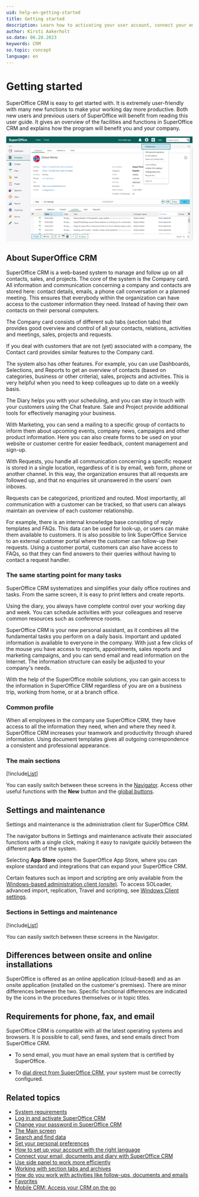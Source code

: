 ```yaml
---
uid: help-en-getting-started
title: Getting started
description: Learn how to activating your user account, connect your email and documents, and set your personal preferences.
author: Kirsti Aakerholt
so.date: 06.28.2023
keywords: CRM
so.topic: concept
language: en
---
```


# Getting started

SuperOffice CRM is easy to get started with. It is extremely user-friendly with many new functions to make your working day more productive. Both new users and previous users of SuperOffice will benefit from reading this user guide. It gives an overview of the facilities and functions in SuperOffice CRM and explains how the program will benefit you and your company.

![Go to your personal setting and choose the setting you want to change -screenshot][img1]

## About SuperOffice CRM

SuperOffice CRM is a web-based system to manage and follow up on all contacts, sales, and projects. The core of the system is the Company card. All information and communication concerning a company and contacts are stored here: contact details, emails, a phone call conversation or a planned meeting. This ensures that everybody within the organization can have access to the customer information they need. Instead of having their own contacts on their personal computers.

The Company card consists of different sub tabs (section tabs) that provides good overview and control of all your contacts, relations, activities and meetings, sales, projects and requests.

If you deal with customers that are not (yet) associated with a company, the Contact card provides similar features to the Company card.

The system also has other features. For example, you can use Dashboards, Selections, and Reports to get an overview of contacts (based on categories, business or other criteria), sales, projects and activities. This is very helpful when you need to keep colleagues up to date on a weekly basis.

The Diary helps you with your scheduling, and you can stay in touch with your customers using the Chat feature. Sale and Project provide additional tools for effectively managing your business.

With Marketing, you can send a mailing to a specific group of contacts to inform them about upcoming events, company news, campaigns and other product information. Here you can also create forms to be used on your website or customer centre for easier feedback, content management and sign-up.

With Requests, you handle all communication concerning a specific request is stored in a single location, regardless of it is by email, web form, phone or another channel. In this way, the organization ensures that all requests are followed up, and that no enquiries sit unanswered in the users' own inboxes.

Requests can be categorized, prioritized and routed. Most importantly, all communication with a customer can be tracked, so that users can always maintain an overview of each customer relationship.

For example, there is an internal knowledge base consisting of reply templates and FAQs. This data can be used for look-up, or users can make them available to customers. It is also possible to link SuperOffice Service to an external customer portal where the customer can follow-up their requests. Using a customer portal, customers can also have access to FAQs, so that they can find answers to their queries without having to contact a request handler.

### The same starting point for many tasks

SuperOffice CRM systematizes and simplifies your daily office routines and tasks. From the same screen, it is easy to print letters and create reports.

Using the diary, you always have complete control over your working day and week. You can schedule activities with your colleagues and reserve common resources such as conference rooms.

SuperOffice CRM is your new personal assistant, as it combines all the fundamental tasks you perform on a daily basis. Important and updated information is available to everyone in the company. With just a few clicks of the mouse you have access to reports, appointments, sales reports and marketing campaigns, and you can send email and read information on the Internet. The information structure can easily be adjusted to your company's needs.

With the help of the SuperOffice mobile solutions, you can gain access to the information in SuperOffice CRM regardless of you are on a business trip, working from home, or at a branch office.

### Common profile

When all employees in the company use SuperOffice CRM, they have access to all the information they need, when and where they need it. SuperOffice CRM increases your teamwork and productivity through shared information. Using document templates gives all outgoing correspondence a consistent and professional appearance.

### The main sections

[!include[List](includes/list-crm-sections.md)]

You can easily switch between these screens in the [Navigator][1]. Access other useful functions with the **New** button and the [global buttons][3].

## Settings and maintenance

Settings and maintenance is the administration client for SuperOffice CRM.

The navigator buttons in Settings and maintenance activate their associated functions with a single click, making it easy to navigate quickly between the different parts of the system.

Selecting **App Store** opens the SuperOffice App Store, where you can explore standard and integrations that can expand your SuperOffice CRM.

Certain features such as import and scripting are only available from the [Windows-based administration client (onsite)][1]. To access SOLoader, advanced import, replication, Travel and scripting, see [Windows Client settings][20].

### Sections in Settings and maintenance

[!include[List](includes/list-admin-sections.md)]

You can easily switch between these screens in the Navigator.

## Differences between onsite and online installations

SuperOffice is offered as an online application (cloud-based) and as an onsite application (installed on the customer's premises). There are minor differences between the two. Specific functional differences are indicated by the icons in the procedures themselves or in topic titles.

## Requirements for phone, fax, and email

SuperOffice CRM is compatible with all the latest operating systems and browsers. It is possible to call, send faxes, and send emails direct from SuperOffice CRM.

* To send email, you must have an email system that is certified by SuperOffice.

* To [dial direct from SuperOffice CRM][16], your system must be correctly configured.

## Related topics

* [System requirements][21]
* [Log in and activate SuperOffice CRM][6]
* [Change your password in SuperOffice CRM][5]
* [The Main screen][2]
* [Search and find data][14]
* [Set your personal preferences][7]
* [How to set up your account with the right language][15]
* [Connect your email, documents and diary with SuperOffice CRM][8]
* [Use side panel to work more efficiently][4]
* [Working with section tabs and archives][12]
* [How do you work with activities like follow-ups, documents and emails][13]
* [Favorites][11]
* [Mobile CRM: Access your CRM on the go][9]

<!-- Referenced links -->
[1]: main-screen/navigator.md
[3]: main-screen/index.md#global-buttons
[2]: main-screen/index.md
[4]: main-screen/side-panel.md
[5]: login.md#forgot-password
[6]: login.md
[7]: preferences.md
[8]: connect-email-doc/index.md
[9]: ../../../en/mobile/superoffice-mobile/index.md

[11]: ../basics/fav.md
[12]: ../section-tabs/index.md
[13]: ../basics/activity.md
[14]: ../../search-options/learn/index.md
[15]: ../../globalization-and-localization/learn/change-language.md
[16]: ../../contact/learn/dial.md
[20]: ../../onsite/win-client/learn/index.md
[21]: ../../../en/onsite/requirements/index.md

<!-- Referenced images -->
[img1]: ../../../media/loc/en/learn/getstarted-personalsettings.png
